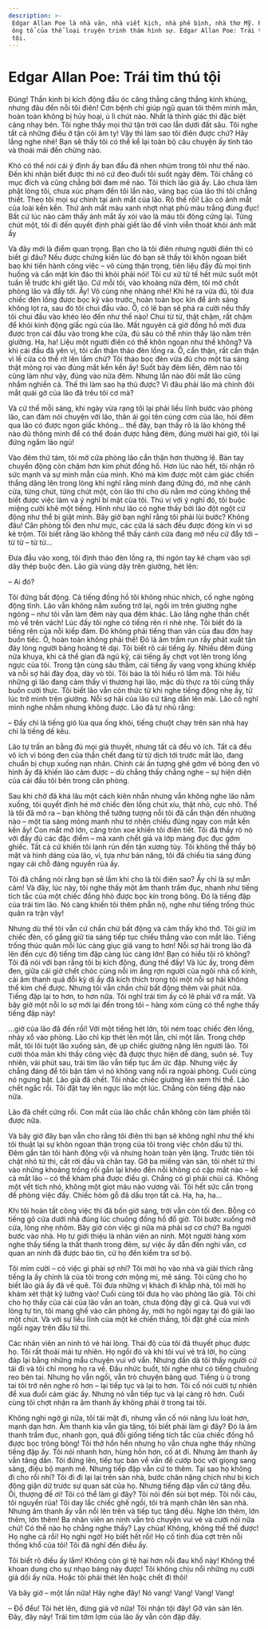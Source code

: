 ```yaml
---
description: >-
 Edgar Allan Poe là nhà văn, nhà viết kịch, nhà phê bình, nhà thơ Mỹ. Poe là
 ông tổ của thể loại truyện trinh thám hình sự. Edgar Allan Poe: Trái tim thú
 tội.
---
```


# Edgar Allan Poe: Trái tim thú tội

Đúng! Thần kinh bị kích động đầu óc căng thẳng căng thẳng kinh khủng, nhưng đâu đến nỗi tôi điên! Cơn bệnh chỉ giúp ngũ quan tôi thêm minh mẫn, hoàn toàn không bị hủy hoại, ù lì chút nào. Nhất là thính giác thì đặc biệt càng nhạy bén. Tôi nghe thấy mọi thứ tận trời cao lẫn dưới đất sâu. Tôi nghe tất cả những điều ở tận cõi âm ty! Vậy thì làm sao tôi điên được chứ? Hãy lắng nghe nhé! Bạn sẽ thấy tôi có thể kể lại toàn bộ câu chuyện ấy tỉnh táo và thoải mái đến chừng nào.

Khó có thể nói cái ý định ấy ban đầu đã nhen nhúm trong tôi như thế nào. Đến khi nhận biết được thì nó cứ đeo đuổi tôi suốt ngày đêm. Tôi chẳng có mục đích và cũng chẳng bởi đam mê nào. Tôi thích lão già ấy. Lão chưa làm phật lòng tôi, chưa xúc phạm đến tôi lần nào, vàng bạc của lão thì tôi chẳng thiết. Theo tôi mọi sự chính tại ánh mắt của lão. Rõ thế rồi! Lão có ánh mắt của loài kền kền. Thứ ánh mắt màu xanh nhợt nhạt phủ màu trắng đùng đục! Bất cứ lúc nào cảm thấy ánh mắt ấy xói vào là máu tôi đông cứng lại. Từng chút một, tôi đi đến quyết định phải giết lão để vĩnh viễn thoát khỏi ánh mắt ấy

Và đây mới là điểm quan trọng. Bạn cho là tôi điên nhưng người điên thì có biết gì đâu? Nếu được chứng kiến lúc đó bạn sẽ thấy tôi khôn ngoan biết bao khi tiến hành công việc – vô cùng thận trọng, tiên liệu đầy đủ mọi tình huống và cẩn mật kín đáo thì khỏi phải nói! Tôi cư xử tử tế hết mức suốt một tuần lễ trước khi giết lão. Cứ mỗi tối, vào khoảng nửa đêm, tôi mở chốt phòng lão và đẩy tới. Ấy! Vô cùng nhẹ nhàng nhé! Khi hé ra vừa đủ, tôi đưa chiếc đèn lồng được bọc kỹ vào trước, hoàn toàn bọc kín để ánh sáng không lọt ra, sau đó tôi chui đầu vào. Ồ, có lẽ bạn sẽ phá ra cười nếu thấy tôi chui đầu vào khéo léo đến như thế nào! Chui từ từ, thật chậm, rất chậm để khỏi kinh động giấc ngủ của lão. Mất nguyên cả giờ đồng hồ mới đưa được trọn cái đầu vào trong khe cửa, đủ sâu có thể nhìn thấy lão nằm trên giường. Ha, ha! Liệu một người điên có thể khôn ngoan như thế không? Và khi cái đầu đã yên vị, tôi cẩn thận tháo đèn lồng ra. Ồ, cẩn thận, rất cẩn thận vì lề cửa có thể rít lên lắm chứ? Tôi tháo bọc đèn vừa đủ cho một tia sáng thật mỏng rọi vào đúng mắt kền kền ấy! Suốt bảy đêm liền, đêm nào tôi cũng làm như vậy, đúng vào nửa đêm. Nhưng lần nào đôi mắt lão cũng nhắm nghiền cả. Thế thì làm sao hạ thủ được? Vì đâu phải lão mà chính đôi mắt quái gở của lão đã trêu tôi cơ mà?

Và cứ thế mỗi sáng, khi ngày vừa rạng tôi lại phải liều lĩnh bước vào phòng lão, can đảm nói chuyện với lão, thân ái gọi tên cúng cơm của lão, hỏi đêm qua lão có được ngon giấc không… thế đây, bạn thấy rõ là lão không thể nào đủ thông minh để có thể đoán được hằng đêm, đúng mười hai giờ, tôi lại đứng ngắm lão ngủ!

Vào đêm thứ tám, tôi mở cửa phòng lão cẩn thận hơn thường lệ. Bàn tay chuyển động còn chậm hơn kim phút đồng hồ. Hơn lúc nào hết, tôi nhận rõ sức mạnh và sự minh mẫn của mình. Khó mà kìm được một cảm giác chiến thắng dâng lên trong lòng khi nghĩ rằng mình đang đứng đó, mở nhẹ cánh cửa, từng chút, từng chút một, còn lão thì cho dù nằm mơ cũng không thể biết được việc làm và ý nghĩ bí mật của tôi. Thú vị với ý nghĩ đó, tôi buộc miệng cười khẽ một tiếng. Hình như lão có nghe thấy bởi lão đột ngột cử động như thể bị giật mình. Bây giờ bạn nghĩ rằng tôi phải lùi bước? Không đâu! Căn phòng tối đen như mực, các cửa lá sách đều được đóng kín vì sợ kẻ trộm. Tôi biết rằng lão không thể thấy cánh cửa đang mở nếu cứ đẩy tới – từ từ – từ từ…

Đưa đầu vào xong, tôi định tháo đèn lồng ra, thì ngón tay kẽ chạm vào sợi dây thép buộc đèn. Lão già vùng dậy trên giường, hét lên:

– Ai đó?

Tôi đứng bất động. Cả tiếng đồng hồ tôi không nhúc nhích, cố nghe ngõng động tĩnh. Lão vẫn không nằm xuống trở lại, ngồi im trên giường nghe ngóng – như tôi vẫn làm đêm này qua đêm khác. Lão lắng nghe thần chết mò về trên vách! Lúc đấy tôi nghe có tiếng rên rỉ nhè nhẹ. Tôi biết đó là tiếng rên của nỗi kiếp đảm. Đó không phải tiếng than vãn của đau đớn hay buồn tiếc. Ồ, hoàn toàn không phải thế! Đó là âm trầm run rẩy phát xuất tận đáy lòng người bàng hoàng tê dại. Tôi biết rõ cái tiếng ấy. Nhiều đêm đúng nửa khuya, khi cả thế gian đã ngủ kỹ, cái tiếng ấy chợt vọt lên trong lồng ngực của tôi. Trong tận cùng sâu thẳm, cái tiếng ấy vang vọng khủng khiếp và nỗi sợ hãi đày đọa, dày vò tôi. Tôi bảo là tôi hiểu rõ lắm mà. Tôi hiểu những gì lão đang cảm thấy vì thương hại lão, mặc dù thực ra tôi cũng thấy buồn cười thực. Tôi biết lão vẫn còn thức từ khi nghe tiếng động nhẹ ấy, từ lúc trở mình trên giường. Nỗi sợ hãi của lão cứ tăng dần lên mãi. Lão cố nghĩ mình nghe nhầm nhưng không được. Lão đã tự nhủ rằng:

– Đấy chỉ là tiếng gió lùa qua ống khói, tiếng chuột chạy trên sàn nhà hay chỉ là tiếng dế kêu.

Lão tự trấn an bằng đủ mọi giả thuyết, nhưng tất cả đều vô ích. Tất cả đều vô ích vì bóng đen của thần chết đang từ từ dịch tới trước mắt lão, đang chuẩn bị chụp xuống nạn nhân. Chính cái ấn tượng ghê gớm về bóng đen vô hình ấy đã khiến lão cảm được – dù chẳng thấy chẳng nghe – sự hiện diện của cái đầu tôi bên trong căn phòng.

Sau khi chờ đã khá lâu một cách kiên nhẫn nhưng vẫn không nghe lão nằm xuống, tôi quyết định hé mở chiếc đèn lồng chút xíu, thật nhỏ, cực nhỏ. Thế là tôi đã mở ra – bạn không thể tưởng tượng nỗi tôi đã cẩn thận đến nhường nào – một tia sáng mỏng manh như tơ nhện chiếu đúng ngay con mắt kền kền ấy! Con mắt mở lớn, căng tròn xoe khiến tôi điên tiết. Tôi đã thấy rõ nó với đầy đủ các đặc điểm – mà xanh chết giả và lớp màng đục đục gớm ghiếc. Tất cả cứ khiến tôi lạnh rủn đến tận xương tủy. Tôi không thể thấy bộ mặt và hình dáng của lão, vì, tựa như bản năng, tôi đã chiếu tia sáng đúng ngay cái chỗ đáng nguyền rủa ấy.

Tôi đã chẳng nói rằng bạn sẽ lầm khi cho là tôi điên sao? Ấy chỉ là sự mẫn cảm! Và đây, lúc này, tôi nghe thấy một âm thanh trầm đục, nhanh như tiếng tích tắc của một chiếc đồng hhò được bọc kín trong bông. Đó là tiếng đập của trái tim lão. Nó càng khiến tôi thêm phẫn nộ, nghe như tiếng trống thúc quân ra trận vậy!

Nhưng dù thế tôi vẫn cứ chần chừ bất động và cảm thấy khó thở. Tôi giữ im chiếc đèn, cố gắng giữ tia sáng tiếp tục chiếu thẳng vào con mắt lão. Tiếng trống thúc quân mỗi lúc càng giục giã vang to hơn! Nỗi sợ hãi trong lão đã lên đến cực độ tiếng tim đập càng lúc càng lớn! Bạn có hiểu tôi rõ không? Tôi đã nói với bạn rằng tôi bị kích động, đúng thế đấy! Và lúc ấy, trong đêm đen, giữa cái giờ chết chóc cùng nỗi im ắng rợn người của ngôi nhà cổ kính, cái âm thanh quá đỗi kỳ dị ấy đã kích thích trong tôi một nỗi sợ hãi không thể kìm chế được. Nhưng tôi vẫn chần chừ bất động thêm vài phút nữa. Tiếng đập lại to hơn, to hơn nữa. Tôi nghĩ trái tim ấy có lẽ phải vỡ ra mất. Và bây giờ một nỗi lo sợ mới lại đến trong tôi – hàng xóm cũng có thể nghe thấy tiếng đập này!

…giờ của lão đã đến rồi! Với một tiếng hét lớn, tôi ném toạc chiếc đèn lồng, nhảy xổ vào phòng. Lão chỉ kịp thét lên một lần, chỉ một lần. Trong chớp mắt, tôi lôi tuột lão xuống sàn, đè ụp chiếc giường nặng lên người lão. Tôi cười thỏa mãn khi thấy công việc đã được thực hiện dễ dàng, suôn sẻ. Tuy nhiên, vài phút sau, trái tim lão vẫn tiếp tục ấm ức đập. Nhưng việc ấy chẳng đáng để tôi bận tâm vì nó không vang nổi ra ngoài phòng. Cuối cùng nó ngưng bặt. Lão già đã chết. Tôi nhấc chiếc giường lên xem thi thể. Lão chết ngắc rồi. Tôi đặt tay lên ngực lão một lúc. Chẳng còn tiếng đập nào nữa.

Lão đã chết cứng rồi. Con mắt của lão chắc chắn không còn làm phiền tôi được nữa.

Và bây giờ đây bạn vẫn cho rằng tôi điên thì bạn sẽ không nghĩ như thế khi tôi thuật lại sự khôn ngoan thận trọng của tôi trong việc chôn dấu tử thi. Đêm gần tàn tôi hành động vội vã nhưng hoàn toàn yên lặng. Trước tiên tôi chặt nhỏ tử thi, cắt rời đầu và chân tay. Gỡ ba miếng ván sàn, tôi nhét tử thi vào những khoảng trống rồi gắn lại khéo đến nỗi không có cặp mắt nào – kể cả mắt lão – có thể khám phá được điều gì. Chẳng có gì phải chùi cả. Không một vết tích nhỏ, không một giọt máu nào vương vãi. Tôi hết sức cẩn trọng đề phòng việc đấy. Chiếc hòm gỗ đã dấu trọn tất cả. Ha, ha, ha…

Khi tôi hoàn tất công việc thì đã bốn giờ sáng, trời vẫn còn tối đen. Bỗng có tiếng gõ cửa dưới nhà đúng lúc chuông đồng hồ đổ giờ. Tôi bước xuống mở cửa, lòng nhẹ nhõm. Bây giờ còn việc gì nữa mà phải sợ cơ chứ? Ba người bước vào nhà. Họ tự giới thiệu là nhân viên an ninh. Một người hàng xóm nghe thấy tiếng la thất thanh trong đêm, sự việc ấy dẫn đến nghi vấn, cơ quan an ninh đã được báo tin, cử họ đến kiểm tra sơ bộ.

Tôi mỉm cười – có việc gì phải sợ nhỉ? Tôi mời họ vào nhà và giải thích rằng tiếng la ấy chính là của tôi trong cơn mộng mị, mê sảng. Tôi cũng cho họ biết lão già ấy đã về quê. Tôi đưa những vị khách đi khắp nhà, tôi mời họ khám xét thật kỹ lưỡng vào! Cuối cùng tôi đưa họ vào phòng lão già. Tôi chỉ cho họ thấy của cải của lão vẫn an toàn, chưa động đậy gì cả. Quá vui với lòng tự tin, tôi mang ghế vào căn phòng ấy, mời họ ngôi ngay tại đó giải lao một chút. Và với sự liều lĩnh của một kẻ chiến thắng, tôi đặt ghế của mình ngồi ngay trên đầu tử thi.

Các nhân viên an ninh tỏ vẻ hài lòng. Thái độ của tôi đã thuyết phục được họ. Tôi rất thoải mái tự nhiên. Họ ngồi đó và khi tôi vui vẻ trả lời, họ cũng đáp lại bằng những mẩu chuyện vui vớ vẩn. Nhưng dần dà tôi thấy người cứ tái đi và tôi chỉ mong họ ra về. Đầu nhức buốt, tôi nghe như có tiếng chuông reo bên tai. Nhưng họ vẫn ngồi, vẫn trò chuyện bâng quơ. Tiếng ù ù trong tai tôi trở nên nghe rõ hơn – lại tiếp tục và lại to hơn. Tôi cố nói cười tự nhiên để xua đuổi cảm giác ấy. Nhưng nó vẫn tiếp tục và lại càng rõ hơn. Cuối cùng tôi chợt nhận ra âm thanh ấy không phải ở trong tai tôi.

Không nghi ngờ gì nữa, tôi tái mặt đi, nhưng vẫn cố nói năng lưu loát hơn, mạnh dạn hơn. Âm thanh kia vẫn gia tăng, tôi biết phải làm gì đây? Đó là âm thanh trầm đục, nhanh gọn, quá đỗi giống tiếng tích tắc của chiếc đồng hồ được bọc trông bông! Tôi thở hổn hển nhưng họ vẫn chưa nghe thấy những tiếng đập ấy. Tôi nói nhanh hơn, hùng hồn hơn, cố át đi. Nhưng âm thanh ấy vẫn tăng dần. Tôi đứng lên, tiếp tục bàn về vấn đề cướp bóc với giọng sang sảng, điệu bộ mạnh mẽ. Nhưng tiếp đập vẫn cứ to thêm. Tại sao họ không đi cho rồi nhỉ? Tôi đi đi lại lại trên sàn nhà, bước chân nặng chịch như bị kích động giận dữ trước sự quan sát của họ. Nhưng tiếng đập vẫn cứ tăng đều. Ôi, thượng đế ơi! Tôi có thể làm gì đây? Tôi nói đến sùi bọt mép. Tôi nổi cáu, tôi nguyền rủa! Tôi day lắc chiếc ghế ngồi, tôi trà mạnh chân lên sàn nhà. Nhưng âm thanh ấy vẫn nổi lên trên và tiếp tục tăng đều. Nghe lớn thêm, lớn thêm, lớn thêm! Ba nhân viên an ninh vẫn trò chuyện vui vẻ và cười nói nữa chứ! Có thể nào họ chẳng nghe thấy? Lạy chúa! Không, không thể thế được! Họ nghe cả rồi! Họ nghi ngờ! Họ biết hết rồi! Họ cố tình đùa cợt trên nỗi thống khổ của tôi! Tôi đã nghĩ đến điều ấy.

Tôi biết rõ điều ấy lắm! Không còn gì tệ hại hơn nỗi đau khổ này! Không thể khoan dung cho sự nhạo báng này được! Tôi không chịu nổi những nụ cười giả dối ấy nữa. Hoặc tôi phải thét lên hoặc chết đi thôi!

Và bây giờ – một lần nữa! Hãy nghe đây! Nó vang! Vang! Vang! Vang!

– Đồ đểu! Tôi hét lên, đừng giả vờ nữa! Tôi nhận tội đây! Gỡ vãn sàn lên. Đây, đây này! Trái tim tởm lợm của lão ấy vẫn còn đập đấy.
